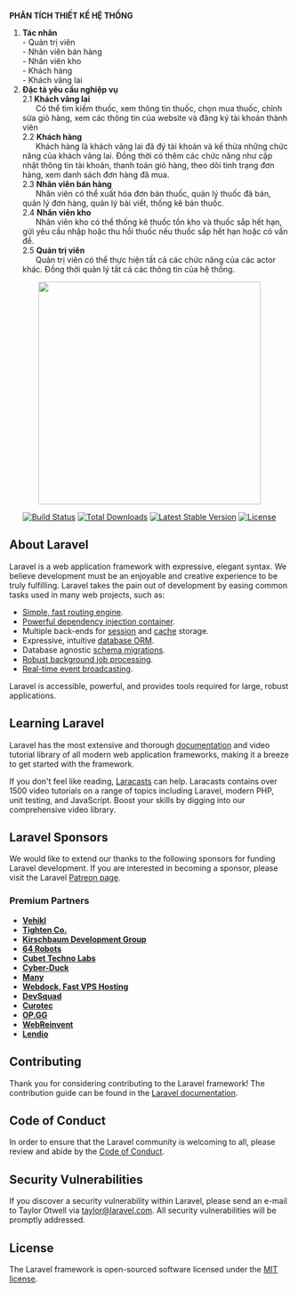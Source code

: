 <p><strong>PHÂN TÍCH THIẾT KẾ HỆ THỐNG</strong></p>
<ol><li><strong>Tác nhân</strong><br>- Quản trị viên&nbsp;<br>- Nhân viên bán hàng<br>- Nhân viên kho<br>- Khách hàng<br>- Khách vãng lai</li><li><strong>Đặc tả yêu cầu nghiệp vụ</strong><br>2.1 <strong>Khách vãng lai</strong><br>&nbsp; &nbsp; &nbsp; Có thể tìm kiếm thuốc, xem thông tin thuốc, chọn mua thuốc, chỉnh sửa giỏ hàng, xem các thông tin của website và đăng ký tài khoản thành viên<br>2.2 <strong>Khách hàng</strong><br>&nbsp; &nbsp; &nbsp; Khách hàng là khách vãng lai đã đý tài khoản và kế thừa những chức năng của khách vãng lai. Đồng thời có thêm các chức năng như cập nhật thông tin tài khoản, thanh toán giỏ hàng, theo dõi tình trạng đơn hàng, xem danh sách đơn hàng đã mua.<br>2.3 <strong>Nhân viên bán hàng</strong><br>&nbsp; &nbsp; &nbsp; Nhân viên có thể xuất hóa đơn bán thuốc, quản lý thuốc đã bán, quản lý đơn hàng, quản lý bài viết, thống kê bán thuốc.<br>2.4 <strong>Nhân viên kho</strong><br>&nbsp; &nbsp; &nbsp; Nhân viên kho có thể thống kê thuốc tồn kho và thuốc sắp hết hạn, gửi yêu cầu nhập hoặc thu hồi thuốc nếu thuốc sắp hết hạn hoặc có vấn đề.<br>2.5 <strong>Quản trị viên</strong><br>&nbsp; &nbsp; &nbsp; Quản trị viên có thể thực hiện tất cả các chức năng của các actor khác. Đồng thời quản lý tất cả các thông tin của hệ thống.</li></ol>
<p align="center"><a href="https://laravel.com" target="_blank"><img src="https://raw.githubusercontent.com/laravel/art/master/logo-lockup/5%20SVG/2%20CMYK/1%20Full%20Color/laravel-logolockup-cmyk-red.svg" width="400"></a></p>

<p align="center">
<a href="https://travis-ci.org/laravel/framework"><img src="https://travis-ci.org/laravel/framework.svg" alt="Build Status"></a>
<a href="https://packagist.org/packages/laravel/framework"><img src="https://img.shields.io/packagist/dt/laravel/framework" alt="Total Downloads"></a>
<a href="https://packagist.org/packages/laravel/framework"><img src="https://img.shields.io/packagist/v/laravel/framework" alt="Latest Stable Version"></a>
<a href="https://packagist.org/packages/laravel/framework"><img src="https://img.shields.io/packagist/l/laravel/framework" alt="License"></a>
</p>

## About Laravel

Laravel is a web application framework with expressive, elegant syntax. We believe development must be an enjoyable and creative experience to be truly fulfilling. Laravel takes the pain out of development by easing common tasks used in many web projects, such as:

- [Simple, fast routing engine](https://laravel.com/docs/routing).
- [Powerful dependency injection container](https://laravel.com/docs/container).
- Multiple back-ends for [session](https://laravel.com/docs/session) and [cache](https://laravel.com/docs/cache) storage.
- Expressive, intuitive [database ORM](https://laravel.com/docs/eloquent).
- Database agnostic [schema migrations](https://laravel.com/docs/migrations).
- [Robust background job processing](https://laravel.com/docs/queues).
- [Real-time event broadcasting](https://laravel.com/docs/broadcasting).

Laravel is accessible, powerful, and provides tools required for large, robust applications.

## Learning Laravel

Laravel has the most extensive and thorough [documentation](https://laravel.com/docs) and video tutorial library of all modern web application frameworks, making it a breeze to get started with the framework.

If you don't feel like reading, [Laracasts](https://laracasts.com) can help. Laracasts contains over 1500 video tutorials on a range of topics including Laravel, modern PHP, unit testing, and JavaScript. Boost your skills by digging into our comprehensive video library.

## Laravel Sponsors

We would like to extend our thanks to the following sponsors for funding Laravel development. If you are interested in becoming a sponsor, please visit the Laravel [Patreon page](https://patreon.com/taylorotwell).

### Premium Partners

- **[Vehikl](https://vehikl.com/)**
- **[Tighten Co.](https://tighten.co)**
- **[Kirschbaum Development Group](https://kirschbaumdevelopment.com)**
- **[64 Robots](https://64robots.com)**
- **[Cubet Techno Labs](https://cubettech.com)**
- **[Cyber-Duck](https://cyber-duck.co.uk)**
- **[Many](https://www.many.co.uk)**
- **[Webdock, Fast VPS Hosting](https://www.webdock.io/en)**
- **[DevSquad](https://devsquad.com)**
- **[Curotec](https://www.curotec.com/services/technologies/laravel/)**
- **[OP.GG](https://op.gg)**
- **[WebReinvent](https://webreinvent.com/?utm_source=laravel&utm_medium=github&utm_campaign=patreon-sponsors)**
- **[Lendio](https://lendio.com)**

## Contributing

Thank you for considering contributing to the Laravel framework! The contribution guide can be found in the [Laravel documentation](https://laravel.com/docs/contributions).

## Code of Conduct

In order to ensure that the Laravel community is welcoming to all, please review and abide by the [Code of Conduct](https://laravel.com/docs/contributions#code-of-conduct).

## Security Vulnerabilities

If you discover a security vulnerability within Laravel, please send an e-mail to Taylor Otwell via [taylor@laravel.com](mailto:taylor@laravel.com). All security vulnerabilities will be promptly addressed.

## License

The Laravel framework is open-sourced software licensed under the [MIT license](https://opensource.org/licenses/MIT).
